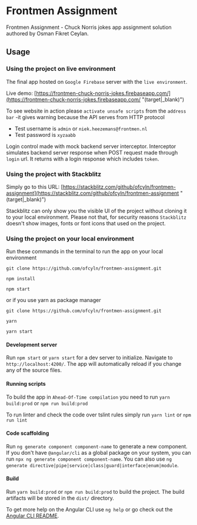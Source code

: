 # Frontmen Assignment

Frontmen Assignment - Chuck Norris jokes app assignment solution authored by Osman Fikret Ceylan.

## Usage

### Using the project on live environment
The final app hosted on `Google Firebase` server with the `live environment`.
 
Live demo:  [https://frontmen-chuck-norris-jokes.firebaseapp.com/](https://frontmen-chuck-norris-jokes.firebaseapp.com/ "(target|_blank)")

To see website in action please `activate unsafe scripts` from the `address bar` -it gives warning because the API serves from HTTP protocol

* Test username is `admin` or `niek.heezemans@frontmen.nl`
* Test password is `xyzaabb`

Login control made with mock backend server interceptor. Interceptor simulates backend server response when POST request made through `login` url. It returns with a login response which includes `token`.

### Using the project with Stackblitz

Simply go to this URL: [https://stackblitz.com/github/ofcyln/frontmen-assignment](https://stackblitz.com/github/ofcyln/frontmen-assignment "(target|_blank)")

Stackblitz can only show you the visible UI of the project without cloning it to your local environment. Please not that, for security reasons `Stackblitz` doesn't show images, fonts or font icons that used on the project.

### Using the project on your local environment

Run these commands in the terminal to run the app on your local environment

    git clone https://github.com/ofcyln/frontmen-assignment.git

    npm install

    npm start

or if you use yarn as package manager

    git clone https://github.com/ofcyln/frontmen-assignment.git

    yarn

    yarn start

#### Development server

Run `npm start` or `yarn start` for a dev server to initialize. 
Navigate to `http://localhost:4200/`. The app will automatically reload if you change any of the source files.

#### Running scripts 

To build the app in `Ahead-Of-Time compilation` you need to run `yarn build:prod` or `npm run build:prod`

To run linter and check the code over tslint rules simply run `yarn lint` or `npm run lint`


#### Code scaffolding

Run `ng generate component component-name` to generate a new component. If you don't have `@angular/cli` as a global package on your system, you can run `npx ng generate component component-name`. You can also use `ng generate directive|pipe|service|class|guard|interface|enum|module`.

#### Build

Run `yarn build:prod` or `npm run build:prod` to build the project. 
The build artifacts will be stored in the `dist/` directory.

To get more help on the Angular CLI use `ng help` or go check out the [Angular CLI README](https://github.com/angular/angular-cli/blob/master/README.md).

